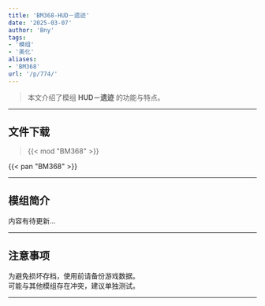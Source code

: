```yaml
---
title: 'BM368-HUD－遗迹'
date: '2025-03-07'
author: 'Bny'
tags:
- '模组'
- '美化'
aliases:
- 'BM368'
url: '/p/774/'
---
```


> 本文介绍了模组 **HUD－遗迹** 的功能与特点。

---

## 文件下载  

> {{< mod "BM368" >}}  

{{< pan "BM368" >}}  

---

## 模组简介

>  
内容有待更新...  

---

## 注意事项

>  
为避免损坏存档，使用前请备份游戏数据。  
可能与其他模组存在冲突，建议单独测试。  

---

